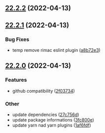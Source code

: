 ## [22.2.2](https://github.com/RimacTechnology/eslint-config-rimac/compare/v22.2.1...v22.2.2) (2022-04-13)

## [22.2.1](https://github.com/RimacTechnology/eslint-config-rimac/compare/v22.2.0...v22.2.1) (2022-04-13)


### Bug Fixes

* temp remove rimac eslint plugin ([a8b72e3](https://github.com/RimacTechnology/eslint-config-rimac/commit/a8b72e3d6e62049ac9ddec1aac3fbfe308e3dc2f))

## [22.2.0](https://bitbucket.org/rimacautomobili/eslint-config-rimac/branches/compare/v22.2.0%0Dv22.1.0#diff) (2022-04-13)


### Features

* github compatibility ([2f03734](https://bitbucket.org/rimacautomobili/eslint-config-rimac/commits/2f03734db62e7c876ff7921cf6666735c4026c36))


### Other

* update dependencies ([27c756d](https://bitbucket.org/rimacautomobili/eslint-config-rimac/commits/27c756dd626d403e601540592d6dfc1ba705b865))
* update package informations ([3fc800e](https://bitbucket.org/rimacautomobili/eslint-config-rimac/commits/3fc800e02e7d72bc4776ad9851bf7702c8424ca3))
* update yarn nad yarn plugins ([1af6fdf](https://bitbucket.org/rimacautomobili/eslint-config-rimac/commits/1af6fdf673ce5ab5bca0f4f3f9618b7f2470c2b1))

